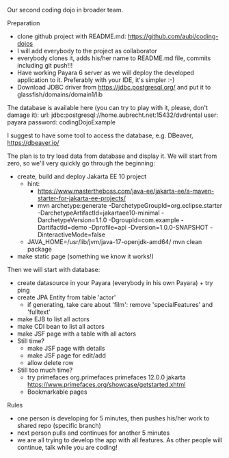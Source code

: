 Our second coding dojo in broader team.

Preparation
* clone github project with README.md: https://github.com/aubi/coding-dojos
* I will add everybody to the project as collaborator
* everybody clones it, adds his/her name to README.md file, commits including git push!!!
* Have working Payara 6 server as we will deploy the developed application to it. Preferably with your IDE, it's simpler :-)
* Download JDBC driver from https://jdbc.postgresql.org/ and put it to glassfish/domains/domain1/lib

The database is available here (you can try to play with it, please, don't damage it):
url: jdbc:postgresql://home.aubrecht.net:15432/dvdrental
user: payara
password: codingDojoExample

I suggest to have some tool to access the database, e.g. DBeaver, https://dbeaver.io/


The plan is to try load data from database and display it. We will start from zero, so we'll very quickly go through the beginning:
* create, build and deploy Jakarta EE 10 project
  * hint:
    * https://www.mastertheboss.com/java-ee/jakarta-ee/a-maven-starter-for-jakarta-ee-projects/
    * mvn archetype:generate -DarchetypeGroupId=org.eclipse.starter -DarchetypeArtifactId=jakartaee10-minimal -DarchetypeVersion=1.1.0 -DgroupId=com.example -DartifactId=demo -Dprofile=api -Dversion=1.0.0-SNAPSHOT -DinteractiveMode=false
  * JAVA_HOME=/usr/lib/jvm/java-17-openjdk-amd64/ mvn clean package
* make static page (something we know it works!)

Then we will start with database:
* create datasource in your Payara (everybody in his own Payara) + try ping
* create JPA Entity from table 'actor'
  * if generating, take care about 'film': remove 'specialFeatures' and 'fulltext'
* make EJB to list all actors
* make CDI bean to list all actors
* make JSF page with a table with all actors
* Still time?
  * make JSF page with details
  * make JSF page for edit/add
  * allow delete row
* Still too much time?
  * try primefaces
        <dependency>
            <groupId>org.primefaces</groupId>
            <artifactId>primefaces</artifactId>
            <version>12.0.0</version>
            <classifier>jakarta</classifier>
        </dependency>
        <html xmlns:p="http://primefaces.org/ui">
        https://www.primefaces.org/showcase/getstarted.xhtml
  * Bookmarkable pages

Rules
* one person is developing for 5 minutes, then pushes his/her work to shared repo (specific branch)
* next person pulls and continues for another 5 minutes
* we are all trying to develop the app with all features. As other people will continue, talk while you are coding!
